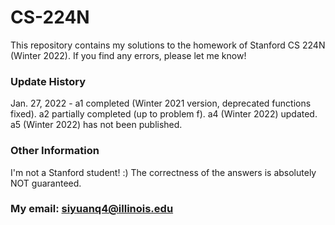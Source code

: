 # CS-224N
This repository contains my solutions to the homework of Stanford CS 224N (Winter 2022).
If you find any errors, please let me know!

### Update History
  Jan. 27, 2022 - a1 completed (Winter 2021 version, deprecated functions fixed). a2 partially completed (up to problem f).
                  a4 (Winter 2022) updated.
                  a5 (Winter 2022) has not been published.

### Other Information
I'm not a Stanford student! :) The correctness of the answers is absolutely NOT guaranteed.
### My email: siyuanq4@illinois.edu
